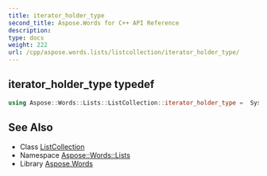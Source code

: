 ```yaml
---
title: iterator_holder_type
second_title: Aspose.Words for C++ API Reference
description: 
type: docs
weight: 222
url: /cpp/aspose.words.lists/listcollection/iterator_holder_type/
---
```

## iterator_holder_type typedef




```cpp
using Aspose::Words::Lists::ListCollection::iterator_holder_type =  System::Collections::Generic::List<System::SharedPtr<Aspose::Words::Lists::List> >
```

## See Also

* Class [ListCollection](../)
* Namespace [Aspose::Words::Lists](../../)
* Library [Aspose.Words](../../../)
